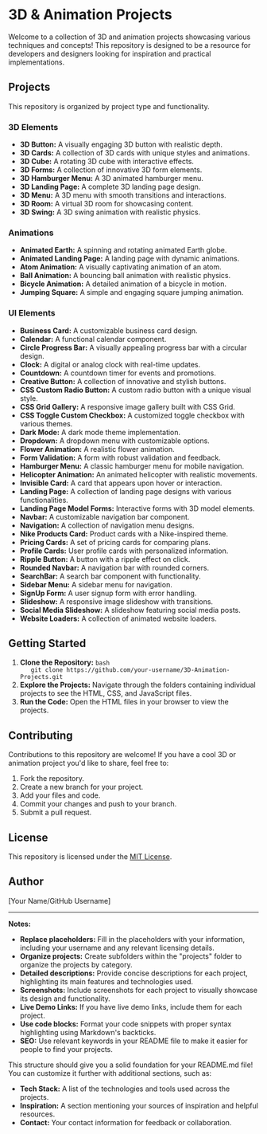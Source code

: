 <h1>3D &amp; Animation Projects</h1> 
Welcome to a collection of 3D and animation projects showcasing various techniques and concepts! This repository is designed to be a resource for developers and designers looking for inspiration and practical implementations. 
<h2>Projects</h2> 
This repository is organized by project type and functionality.  
<h3>3D Elements</h3> 
<ul> 
<li><strong>3D Button:</strong> A visually engaging 3D button with realistic depth. </li> 
<li><strong>3D Cards:</strong> A collection of 3D cards with unique styles and animations. </li> 
<li><strong>3D Cube:</strong> A rotating 3D cube with interactive effects.</li> 
<li><strong>3D Forms:</strong> A collection of innovative 3D form elements. </li> 
<li><strong>3D Hamburger Menu:</strong> A 3D animated hamburger menu.</li> 
<li><strong>3D Landing Page:</strong> A complete 3D landing page design.</li> 
<li><strong>3D Menu:</strong> A 3D menu with smooth transitions and interactions.</li> 
<li><strong>3D Room:</strong> A virtual 3D room for showcasing content. </li> 
<li><strong>3D Swing:</strong> A 3D swing animation with realistic physics.</li> 
</ul> 
<h3>Animations</h3> 
<ul> 
<li><strong>Animated Earth:</strong> A spinning and rotating animated Earth globe.</li> 
<li><strong>Animated Landing Page:</strong> A landing page with dynamic animations.</li> 
<li><strong>Atom Animation:</strong> A visually captivating animation of an atom.</li> 
<li><strong>Ball Animation:</strong> A bouncing ball animation with realistic physics.</li> 
<li><strong>Bicycle Animation:</strong> A detailed animation of a bicycle in motion.</li> 
<li><strong>Jumping Square:</strong> A simple and engaging square jumping animation.</li> 
</ul> 
<h3>UI Elements</h3> 
<ul> 
<li><strong>Business Card:</strong> A customizable business card design.</li> 
<li><strong>Calendar:</strong> A functional calendar component.</li> 
<li><strong>Circle Progress Bar:</strong> A visually appealing progress bar with a circular design.</li> 
<li><strong>Clock:</strong> A digital or analog clock with real-time updates.</li> 
<li><strong>Countdown:</strong> A countdown timer for events and promotions.</li> 
<li><strong>Creative Button:</strong> A collection of innovative and stylish buttons.</li> 
<li><strong>CSS Custom Radio Button:</strong>  A custom radio button with a unique visual style.</li> 
<li><strong>CSS Grid Gallery:</strong> A responsive image gallery built with CSS Grid.</li> 
<li><strong>CSS Toggle Custom Checkbox:</strong> A customized toggle checkbox with various themes.</li> 
<li><strong>Dark Mode:</strong> A dark mode theme implementation.</li> 
<li><strong>Dropdown:</strong> A dropdown menu with customizable options.</li> 
<li><strong>Flower Animation:</strong> A realistic flower animation. </li> 
<li><strong>Form Validation:</strong> A form with robust validation and feedback.</li> 
<li><strong>Hamburger Menu:</strong> A classic hamburger menu for mobile navigation.</li> 
<li><strong>Helicopter Animation:</strong> An animated helicopter with realistic movements. </li> 
<li><strong>Invisible Card:</strong> A card that appears upon hover or interaction.</li> 
<li><strong>Landing Page:</strong> A collection of landing page designs with various functionalities.</li> 
<li><strong>Landing Page Model Forms:</strong>  Interactive forms with 3D model elements.</li> 
<li><strong>Navbar:</strong> A customizable navigation bar component.</li> 
<li><strong>Navigation:</strong> A collection of navigation menu designs.</li> 
<li><strong>Nike Products Card:</strong> Product cards with a Nike-inspired theme.</li> 
<li><strong>Pricing Cards:</strong> A set of pricing cards for comparing plans.</li> 
<li><strong>Profile Cards:</strong> User profile cards with personalized information.</li> 
<li><strong>Ripple Button:</strong> A button with a ripple effect on click.</li> 
<li><strong>Rounded Navbar:</strong> A navigation bar with rounded corners.</li> 
<li><strong>SearchBar:</strong> A search bar component with functionality.</li> 
<li><strong>Sidebar Menu:</strong> A sidebar menu for navigation.</li> 
<li><strong>SignUp Form:</strong> A user signup form with error handling.</li> 
<li><strong>Slideshow:</strong> A responsive image slideshow with transitions.</li> 
<li><strong>Social Media Slideshow:</strong> A slideshow featuring social media posts.</li> 
<li><strong>Website Loaders:</strong> A collection of animated website loaders.</li> 
</ul> 
<h2>Getting Started</h2> 
<ol> 
<li> 
<strong>Clone the Repository:</strong> 
   <code>bash 
   git clone https://github.com/your-username/3D-Animation-Projects.git</code> 
</li> 
<li> 
<strong>Explore the Projects:</strong> Navigate through the folders containing individual projects to see the HTML, CSS, and JavaScript files. 
</li> 
<li> 
<strong>Run the Code:</strong> Open the HTML files in your browser to view the projects. 
</li> 
</ol> 
<h2>Contributing</h2> 
Contributions to this repository are welcome! If you have a cool 3D or animation project you'd like to share, feel free to: 
<ol> 
<li>Fork the repository.</li> 
<li>Create a new branch for your project.</li> 
<li>Add your files and code.</li> 
<li>Commit your changes and push to your branch.</li> 
<li>Submit a pull request.</li> 
</ol> 
<h2>License</h2> 
This repository is licensed under the <a href="LICENSE">MIT License</a>. 
<h2>Author</h2> 
[Your Name/GitHub Username] 
<hr /> 
<strong>Notes:</strong> 
<ul> 
<li><strong>Replace placeholders:</strong> Fill in the placeholders with your information, including your username and any relevant licensing details.</li> 
<li><strong>Organize projects:</strong> Create subfolders within the "projects" folder to organize the projects by category.</li> 
<li><strong>Detailed descriptions:</strong> Provide concise descriptions for each project, highlighting its main features and technologies used.</li> 
<li><strong>Screenshots:</strong> Include screenshots for each project to visually showcase its design and functionality.</li> 
<li><strong>Live Demo Links:</strong> If you have live demo links, include them for each project.</li> 
<li><strong>Use code blocks:</strong> Format your code snippets with proper syntax highlighting using Markdown's backticks.</li> 
<li><strong>SEO:</strong> Use relevant keywords in your README file to make it easier for people to find your projects. </li> 
</ul> 
This structure should give you a solid foundation for your README.md file! You can customize it further with additional sections, such as: 
<ul> 
<li><strong>Tech Stack:</strong> A list of the technologies and tools used across the projects.</li> 
<li><strong>Inspiration:</strong> A section mentioning your sources of inspiration and helpful resources.</li> 
<li><strong>Contact:</strong> Your contact information for feedback or collaboration.</li> 
</ul> 
